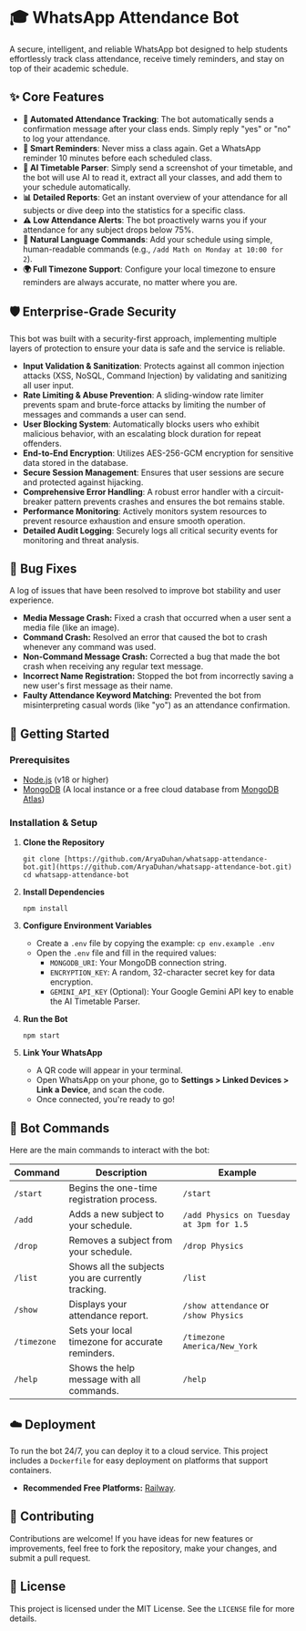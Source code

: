 # 🎓 WhatsApp Attendance Bot

A secure, intelligent, and reliable WhatsApp bot designed to help students effortlessly track class attendance, receive timely reminders, and stay on top of their academic schedule.

## ✨ Core Features

* **🤖 Automated Attendance Tracking**: The bot automatically sends a confirmation message after your class ends. Simply reply "yes" or "no" to log your attendance.
* **🔔 Smart Reminders**: Never miss a class again. Get a WhatsApp reminder 10 minutes before each scheduled class.
* **📸 AI Timetable Parser**: Simply send a screenshot of your timetable, and the bot will use AI to read it, extract all your classes, and add them to your schedule automatically.
* **📊 Detailed Reports**: Get an instant overview of your attendance for all subjects or dive deep into the statistics for a specific class.
* **⚠️ Low Attendance Alerts**: The bot proactively warns you if your attendance for any subject drops below 75%.
* **💬 Natural Language Commands**: Add your schedule using simple, human-readable commands (e.g., `/add Math on Monday at 10:00 for 2`).
* **🌍 Full Timezone Support**: Configure your local timezone to ensure reminders are always accurate, no matter where you are.

## 🛡️ Enterprise-Grade Security

This bot was built with a security-first approach, implementing multiple layers of protection to ensure your data is safe and the service is reliable.

* **Input Validation & Sanitization**: Protects against all common injection attacks (XSS, NoSQL, Command Injection) by validating and sanitizing all user input.
* **Rate Limiting & Abuse Prevention**: A sliding-window rate limiter prevents spam and brute-force attacks by limiting the number of messages and commands a user can send.
* **User Blocking System**: Automatically blocks users who exhibit malicious behavior, with an escalating block duration for repeat offenders.
* **End-to-End Encryption**: Utilizes AES-256-GCM encryption for sensitive data stored in the database.
* **Secure Session Management**: Ensures that user sessions are secure and protected against hijacking.
* **Comprehensive Error Handling**: A robust error handler with a circuit-breaker pattern prevents crashes and ensures the bot remains stable.
* **Performance Monitoring**: Actively monitors system resources to prevent resource exhaustion and ensure smooth operation.
* **Detailed Audit Logging**: Securely logs all critical security events for monitoring and threat analysis.

## 🐞 Bug Fixes

A log of issues that have been resolved to improve bot stability and user experience.

* **Media Message Crash:** Fixed a crash that occurred when a user sent a media file (like an image).
* **Command Crash:** Resolved an error that caused the bot to crash whenever any command was used.
* **Non-Command Message Crash:** Corrected a bug that made the bot crash when receiving any regular text message.
* **Incorrect Name Registration:** Stopped the bot from incorrectly saving a new user's first message as their name.
* **Faulty Attendance Keyword Matching:** Prevented the bot from misinterpreting casual words (like "yo") as an attendance confirmation.


## 🚀 Getting Started

### Prerequisites

* [Node.js](https://nodejs.org/) (v18 or higher)
* [MongoDB](https://www.mongodb.com/try/download/community) (A local instance or a free cloud database from [MongoDB Atlas](https://cloud.mongodb.com/))

### Installation & Setup

1.  **Clone the Repository**
    ```
    git clone [https://github.com/AryaDuhan/whatsapp-attendance-bot.git](https://github.com/AryaDuhan/whatsapp-attendance-bot.git)
    cd whatsapp-attendance-bot
    ```

2.  **Install Dependencies**
    ```
    npm install
    ```

3.  **Configure Environment Variables**
    * Create a `.env` file by copying the example: `cp env.example .env`
    * Open the `.env` file and fill in the required values:
        * `MONGODB_URI`: Your MongoDB connection string.
        * `ENCRYPTION_KEY`: A random, 32-character secret key for data encryption.
        * `GEMINI_API_KEY` (Optional): Your Google Gemini API key to enable the AI Timetable Parser.

4.  **Run the Bot**
    ```
    npm start
    ```

5.  **Link Your WhatsApp**
    * A QR code will appear in your terminal.
    * Open WhatsApp on your phone, go to **Settings > Linked Devices > Link a Device**, and scan the code.
    * Once connected, you're ready to go!

## 🤖 Bot Commands

Here are the main commands to interact with the bot:

| Command     | Description                                      | Example                                     |
| ----------- | ------------------------------------------------ | ------------------------------------------- |
| `/start`    | Begins the one-time registration process.        | `/start`                                    |
| `/add`      | Adds a new subject to your schedule.             | `/add Physics on Tuesday at 3pm for 1.5`    |
| `/drop`     | Removes a subject from your schedule.            | `/drop Physics`                             |
| `/list`     | Shows all the subjects you are currently tracking. | `/list`                                     |
| `/show`     | Displays your attendance report.                 | `/show attendance` or `/show Physics`       |
| `/timezone` | Sets your local timezone for accurate reminders.   | `/timezone America/New_York`                |
| `/help`     | Shows the help message with all commands.        | `/help`                                     |

## ☁️ Deployment

To run the bot 24/7, you can deploy it to a cloud service. This project includes a `Dockerfile` for easy deployment on platforms that support containers.

* **Recommended Free Platforms:** [Railway](https://railway.app/).

## 🤝 Contributing

Contributions are welcome! If you have ideas for new features or improvements, feel free to fork the repository, make your changes, and submit a pull request.

## 📝 License

This project is licensed under the MIT License. See the `LICENSE` file for more details.
